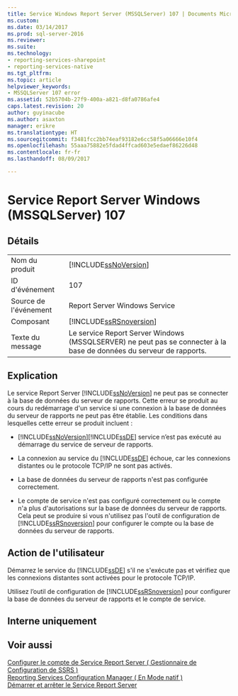 ```yaml
---
title: Service Windows Report Server (MSSQLServer) 107 | Documents Microsoft
ms.custom: 
ms.date: 03/14/2017
ms.prod: sql-server-2016
ms.reviewer: 
ms.suite: 
ms.technology:
- reporting-services-sharepoint
- reporting-services-native
ms.tgt_pltfrm: 
ms.topic: article
helpviewer_keywords:
- MSSQLServer 107 error
ms.assetid: 52b5704b-27f9-400a-a821-d8fa0786afe4
caps.latest.revision: 20
author: guyinacube
ms.author: asaxton
manager: erikre
ms.translationtype: HT
ms.sourcegitcommit: f3481fcc2bb74eaf93182e6cc58f5a06666e10f4
ms.openlocfilehash: 55aaa75882e5fdad4ffcad603e5edaef86226d48
ms.contentlocale: fr-fr
ms.lasthandoff: 08/09/2017

---
```

# <a name="report-server-windows-service-mssqlserver-107"></a>Service Report Server Windows (MSSQLServer) 107
    
## <a name="details"></a>Détails  
  
|||  
|-|-|  
|Nom du produit|[!INCLUDE[ssNoVersion](../../includes/ssnoversion-md.md)]|  
|ID d'événement|107|  
|Source de l'événement|Report Server Windows Service|  
|Composant|[!INCLUDE[ssRSnoversion](../../includes/ssrsnoversion-md.md)]|  
|Texte du message|Le service Report Server Windows (MSSQLSERVER) ne peut pas se connecter à la base de données du serveur de rapports.|  
  
## <a name="explanation"></a>Explication  
 Le service Report Server [!INCLUDE[ssNoVersion](../../includes/ssnoversion-md.md)] ne peut pas se connecter à la base de données du serveur de rapports. Cette erreur se produit au cours du redémarrage d'un service si une connexion à la base de données du serveur de rapports ne peut pas être établie. Les conditions dans lesquelles cette erreur se produit incluent :  
  
-   [!INCLUDE[ssNoVersion](../../includes/ssnoversion-md.md)][!INCLUDE[ssDE](../../includes/ssde-md.md)] service n’est pas exécuté au démarrage du service de serveur de rapports.  
  
-   La connexion au service du [!INCLUDE[ssDE](../../includes/ssde-md.md)] échoue, car les connexions distantes ou le protocole TCP/IP ne sont pas activés.  
  
-   La base de données du serveur de rapports n'est pas configurée correctement.  
  
-   Le compte de service n'est pas configuré correctement ou le compte n'a plus d'autorisations sur la base de données du serveur de rapports. Cela peut se produire si vous n'utilisez pas l'outil de configuration de [!INCLUDE[ssRSnoversion](../../includes/ssrsnoversion-md.md)] pour configurer le compte ou la base de données du serveur de rapports.  
  
## <a name="user-action"></a>Action de l'utilisateur  
 Démarrez le service du [!INCLUDE[ssDE](../../includes/ssde-md.md)] s'il ne s'exécute pas et vérifiez que les connexions distantes sont activées pour le protocole TCP/IP.  
  
 Utilisez l’outil de configuration de [!INCLUDE[ssRSnoversion](../../includes/ssrsnoversion-md.md)] pour configurer la base de données du serveur de rapports et le compte de service.  
  
## <a name="internal-only"></a>Interne uniquement  
  
## <a name="see-also"></a>Voir aussi  
 [Configurer le compte de Service Report Server &#40; Gestionnaire de Configuration de SSRS &#41;](../../reporting-services/install-windows/configure-the-report-server-service-account-ssrs-configuration-manager.md)   
 [Reporting Services Configuration Manager &#40; En Mode natif &#41;](../../reporting-services/install-windows/reporting-services-configuration-manager-native-mode.md)   
 [Démarrer et arrêter le Service Report Server](../../reporting-services/report-server/start-and-stop-the-report-server-service.md)  
  
  
